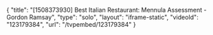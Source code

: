 {
    "title": "[1508373930] Best Italian Restaurant: Mennula Assessment - Gordon Ramsay",
    "type": "solo",
    "layout": "iframe-static",
    "videoId": "123179384",
    "url": "\/tvpembed\/123179384"
}
